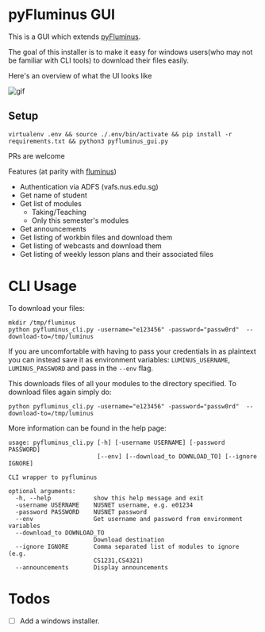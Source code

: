 # pyFluminus GUI

This is a GUI which extends [pyFluminus](https://github.com/raynoldng/pyfluminus).

The goal of this installer is to make it easy for windows users(who may not be familiar with CLI tools) to download their files easily.

Here's an overview of what the UI looks like

![gif](https://media.giphy.com/media/dxyTwmcUZDEJE0hSMl/giphy.gif)


## Setup

`virtualenv .env && source ./.env/bin/activate && pip install -r requirements.txt && python3 pyfluminus_gui.py`



PRs are welcome

Features (at parity with [fluminus](https://github.com/indocomsoft/fluminus))
- Authentication via ADFS (vafs.nus.edu.sg)
- Get name of student
- Get list of modules
    - Taking/Teaching
    - Only this semester's modules
- Get announcements
- Get listing of workbin files and download them
- Get listing of webcasts and download them
- Get listing of weekly lesson plans and their associated files

# CLI Usage

To download your files:

```
mkdir /tmp/fluminus
python pyfluminus_cli.py -username="e123456" -password="passw0rd"  --download-to=/tmp/luminus
```

If you are uncomfortable with having to pass your credentials in as plaintext you can instead save it as environment variables: `LUMINUS_USERNAME`, `LUMINUS_PASSWORD` and pass in the `--env` flag.

This downloads files of all your modules to the directory specified. To download files again simply do:

```
python pyfluminus_cli.py -username="e123456" -password="passw0rd"  --download-to=/tmp/luminus
```

More information can be found in the help page:
```
usage: pyfluminus_cli.py [-h] [-username USERNAME] [-password PASSWORD]
                         [--env] [--download_to DOWNLOAD_TO] [--ignore IGNORE]

CLI wrapper to pyfluminus

optional arguments:
  -h, --help            show this help message and exit
  -username USERNAME    NUSNET username, e.g. e01234
  -password PASSWORD    NUSNET password
  --env                 Get username and password from environment variables
  --download_to DOWNLOAD_TO
                        Download destination
  --ignore IGNORE       Comma separated list of modules to ignore (e.g.
                        CS1231,CS4321)
  --announcements       Display announcements
```

# Todos
- [ ] Add a windows installer.
